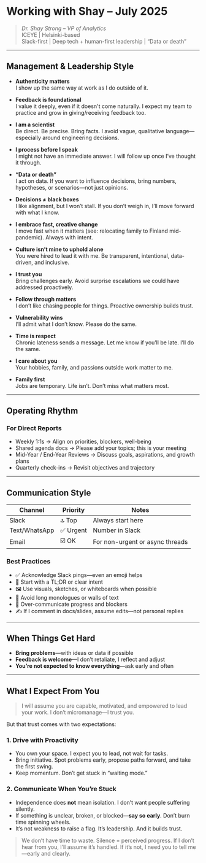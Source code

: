 
# Working with Shay – July 2025

> *Dr. Shay Strong – VP of Analytics*  
> ICEYE | Helsinki-based  
> Slack-first | Deep tech + human-first leadership | “Data or death”

---

## Management & Leadership Style

- **Authenticity matters**  
  I show up the same way at work as I do outside of it.

- **Feedback is foundational**  
  I value it deeply, even if it doesn't come naturally. I expect my team to practice and grow in giving/receiving feedback too.

- **I am a scientist**  
  Be direct. Be precise. Bring facts. I avoid vague, qualitative language—especially around engineering decisions.

- **I process before I speak**  
  I might not have an immediate answer. I will follow up once I’ve thought it through.

- **“Data or death”**  
  I act on data. If you want to influence decisions, bring numbers, hypotheses, or scenarios—not just opinions.

- **Decisions ≠ black boxes**  
  I like alignment, but I won’t stall. If you don’t weigh in, I’ll move forward with what I know.

- **I embrace fast, creative change**  
  I move fast when it matters (see: relocating family to Finland mid-pandemic). Always with intent.

- **Culture isn’t mine to uphold alone**  
  You were hired to lead it with me. Be transparent, intentional, data-driven, and inclusive.

- **I trust you**  
  Bring challenges early. Avoid surprise escalations we could have addressed proactively.

- **Follow through matters**  
  I don’t like chasing people for things. Proactive ownership builds trust.

- **Vulnerability wins**  
  I’ll admit what I don’t know. Please do the same.

- **Time is respect**  
  Chronic lateness sends a message. Let me know if you’ll be late. I’ll do the same.

- **I care about you**  
  Your hobbies, family, and passions outside work matter to me.

- **Family first**  
  Jobs are temporary. Life isn’t. Don’t miss what matters most.

---

## Operating Rhythm

### For Direct Reports
- Weekly 1:1s → Align on priorities, blockers, well-being  
- Shared agenda docs → Please add your topics; this is your meeting  
- Mid-Year / End-Year Reviews → Discuss goals, aspirations, and growth plans  
- Quarterly check-ins → Revisit objectives and trajectory
---

## Communication Style

| Channel         | Priority   | Notes                                   |
|-----------------|------------|-----------------------------------------|
| Slack           | 🔝 Top     | Always start here                       |
| Text/WhatsApp   | ✅ Urgent  | Number in Slack                         |
| Email           | ☑️ OK     | For non-urgent or async threads         |

### Best Practices

- ✅ Acknowledge Slack pings—even an emoji helps
- 🧵 Start with a TL;DR or clear intent
- 🖼️ Use visuals, sketches, or whiteboards when possible
- 🚫 Avoid long monologues or walls of text
- 📢 Over-communicate progress and blockers
- ✍️ If I comment in docs/slides, assume edits—not personal replies

---

## When Things Get Hard

- **Bring problems**—with ideas or data if possible
- **Feedback is welcome**—I don’t retaliate, I reflect and adjust
- **You’re not expected to know everything**—ask early and often

---

## What I Expect From You

> I will assume you are capable, motivated, and empowered to lead your work. I don’t micromanage—I trust you.

But that trust comes with two expectations:

### 1. Drive with Proactivity
- You own your space. I expect you to lead, not wait for tasks.
- Bring initiative. Spot problems early, propose paths forward, and take the first swing.
- Keep momentum. Don’t get stuck in “waiting mode.”

### 2. Communicate When You’re Stuck
- Independence does **not** mean isolation. I don’t want people suffering silently.
- If something is unclear, broken, or blocked—**say so early**. Don’t burn time spinning wheels.
- It’s not weakness to raise a flag. It’s leadership. And it builds trust.

> We don’t have time to waste. Silence = perceived progress. If I don’t hear from you, I’ll assume it’s handled. If it’s not, I need you to tell me—early and clearly.
